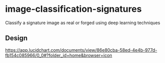 # image-classification-signatures
Classify a signature image as real or forged using deep learning techniques

## Design

https://app.lucidchart.com/documents/view/86e80cba-58ed-4e4b-977d-fb154c085966/0_0#?folder_id=home&browser=icon

